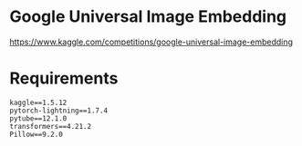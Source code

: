 # Google Universal Image Embedding

https://www.kaggle.com/competitions/google-universal-image-embedding

# Requirements

```
kaggle==1.5.12
pytorch-lightning==1.7.4
pytube==12.1.0
transformers==4.21.2
Pillow==9.2.0
```
